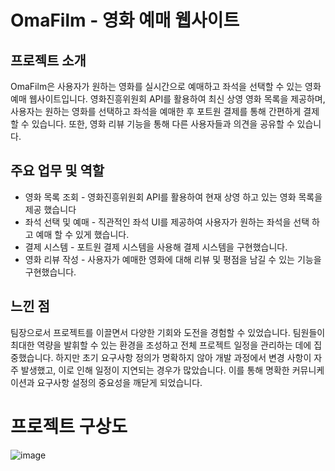 # OmaFilm - 영화 예매 웹사이트

## 프로젝트 소개

OmaFilm은 사용자가 원하는 영화를 실시간으로 예매하고 좌석을 선택할 수 있는 영화 예매 웹사이트입니다. 영화진흥위원회 API를 활용하여 최신 상영 영화 목록을 제공하며, 사용자는 원하는 영화를 선택하고 좌석을 예매한 후 포트원 결제를 통해 간편하게 결제할 수 있습니다. 또한, 영화 리뷰 기능을 통해 다른 사용자들과 의견을 공유할 수 있습니다.

## 주요 업무 및 역할

- 영화 목록 조회 - 영화진흥위원회 API를 활용하여 현재 상영 하고 있는 영화 목록을 제공 했습니다
- 좌석 선택 및 예매 - 직관적인 좌석 UI를 제공하여 사용자가 원하는 좌석을 선택 하고 예매 할 수 있게 했습니다.
- 결제 시스템 - 포트원 결제 시스템을 사용해 결제 시스템을 구현했습니다.
- 영화 리뷰 작성 - 사용자가 예매한 영화에 대해 리뷰 및 평점을 남길 수 있는 기능을 구현했습니다.

## 느낀 점

팀장으로서 프로젝트를 이끌면서 다양한 기회와 도전을 경험할 수 있었습니다. 팀원들이 최대한 역량을 발휘할 수 있는 환경을 조성하고 전체 프로젝트 일정을 관리하는 데에 집중했습니다. 하지만 초기 요구사항 정의가 명확하지 않아 개발 과정에서 변경 사항이 자주 발생했고, 이로 인해 일정이 지연되는 경우가 많았습니다. 이를 통해 명확한 커뮤니케이션과 요구사항 설정의 중요성을 깨닫게 되었습니다.

# 프로젝트 구상도
![image](https://github.com/user-attachments/assets/1c851aa7-e61c-4186-a62f-e9f79f8c77b7)


